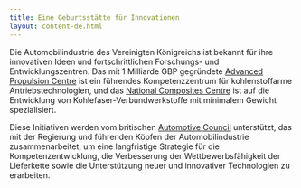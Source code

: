 ```yaml
---
title: Eine Geburtsstätte für Innovationen
layout: content-de.html
---
```


Die Automobilindustrie des Vereinigten Königreichs ist bekannt für ihre innovativen Ideen und fortschrittlichen Forschungs- und Entwicklungszentren. Das mit 1 Milliarde GBP gegründete [Advanced Propulsion Centre](http://www.apcuk.co.uk/) ist ein führendes Kompetenzzentrum für kohlenstoffarme Antriebstechnologien, und das [National Composites Centre](http://nccuk.com/) ist auf die Entwicklung von Kohlefaser-Verbundwerkstoffe mit minimalem Gewicht spezialisiert.

Diese Initiativen werden vom britischen [Automotive Council](http://www.automotivecouncil.co.uk/) unterstützt, das mit der Regierung und führenden Köpfen der Automobilindustrie zusammenarbeitet, um eine langfristige Strategie für die Kompetenzentwicklung, die Verbesserung der Wettbewerbsfähigkeit der Lieferkette sowie die Unterstützung neuer und innovativer Technologien zu erarbeiten.

